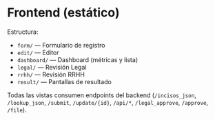 # Frontend (estático)

Estructura:
- `form/` — Formulario de registro
- `edit/` — Editor
- `dashboard/` — Dashboard (métricas y lista)
- `legal/` — Revisión Legal
- `rrhh/` — Revisión RRHH
- `result/` — Pantallas de resultado

Todas las vistas consumen endpoints del backend (`/incisos_json`, `/lookup_json`, `/submit`, `/update/{id}`, `/api/*`, `/legal_approve`, `/approve`, `/file`).